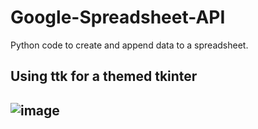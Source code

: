 # Google-Spreadsheet-API
Python code to create and append data to a spreadsheet.


Using ttk for a themed tkinter
-----------------------------------------------------------------------------------------------------------------------
![image](https://github.com/Antglo/Google-Spreadsheet-API/assets/100139359/58479ffa-ff6d-48e3-b15a-d4c52907bf8d)
-----------------------------------------------------------------------------------------------------------------------

